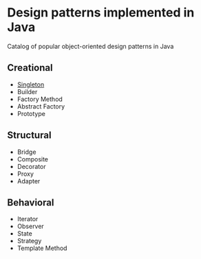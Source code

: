 # Design patterns implemented in Java

Catalog of popular object-oriented design patterns in Java

## Creational

 - [Singleton](https://github.com/Jayash/java-design-patterns/tree/master/creational/singleton)
 - Builder
 - Factory Method
 - Abstract Factory
 - Prototype
 
## Structural

 - Bridge
 - Composite
 - Decorator
 - Proxy
 - Adapter
 
## Behavioral

 - Iterator
 - Observer
 - State
 - Strategy
 - Template Method

